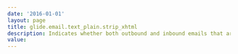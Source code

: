 ```yaml
---
date: '2016-01-01'
layout: page
title: glide.email.text_plain.strip_xhtml
description: Indicates whether both outbound and inbound emails that are shown in comments convert the XML to plain text (true) or preserve the XML (false). 
value:  
---
```

